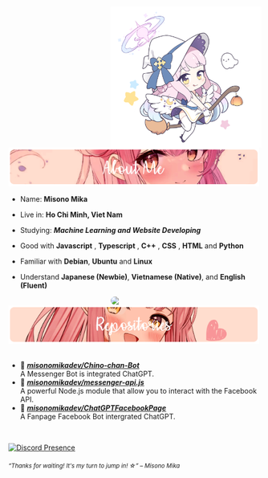 #
<div>
<img src="./assets/HeadIcon.png" width="300" align="right" />
<br/>
<img src="./assets/AboutMe-Mika.png" width="500" />
<br/>
  
- Name: **Misono Mika**

- Live in: **Ho Chi Minh, Viet Nam**

- Studying: ***Machine Learning and Website Developing***

- Good with **Javascript** , **Typescript** , **C++** , **CSS** , **HTML** and **Python**

- Familiar with **Debian**, **Ubuntu** and **Linux**

- Understand **Japanese (Newbie)**, **Vietnamese (Native)**, and **English (Fluent)**
<img src="./assets/MisonoMika.png" width="300" align="right" style="border-radius: 10px" />
<br/>
<img src="./assets/Repositories-Mika.png" width="500" />
<br/>
<br/>
  
- 📗 [***misonomikadev/Chino-chan-Bot***](https://github.com/misonomikadev/Chino-chan-Bot) <br/>
  A Messenger Bot is integrated ChatGPT.
- 📘 [***misonomikadev/messenger-api.js***](https://github.com/misonomikadev/messenger-api.js) <br/>
  A powerful Node.js module that allow you to interact with the Facebook API.
- 📙 [***misonomikadev/ChatGPTFacebookPage***](https://github.com/misonomikadev/ChatGPTFacebookPage) <br/>
  A Fanpage Facebook Bot intergrated ChatGPT.

<br/>

[![Discord Presence](https://lanyard.cnrad.dev/api/898521048545374248)](https://discord.com/users/898521048545374248)
  
<sub> *“Thanks for waiting! It's my turn to jump in! ☆” – Misono Mika* </sub>

</div>